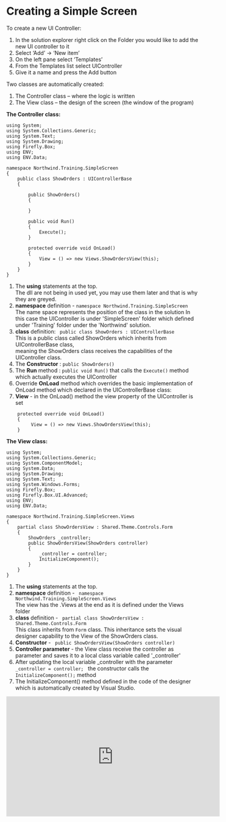 ﻿# Creating a Simple Screen


To create a new UI Controller:
1. In the solution explorer right click on the Folder you would like to add the new UI controller to it
2. Select ‘Add’ -> ‘New item’
3. On the left pane select ‘Templates’
4. From the Templates list select UIController
5. Give it a name and press the Add button


Two classes are automatically created:
1. The Controller class – where the logic is written
2. The View class – the design of the screen (the window of the program)


**The Controller class:**

````
using System;
using System.Collections.Generic;
using System.Text;
using System.Drawing;
using Firefly.Box;
using ENV;
using ENV.Data;

namespace Northwind.Training.SimpleScreen
{
    public class ShowOrders : UIControllerBase
    {

        public ShowOrders()
        {

        }

        public void Run()
        {
            Execute();
        }

        protected override void OnLoad()
        {
            View = () => new Views.ShowOrdersView(this);
        }
    }
}

````


1. The **using** statements at the top.  
   The dll are not being in used yet, you may use them later and that is why they are greyed.
2. **namespace** definition - ````namespace Northwind.Training.SimpleScreen````
   The name space represents the position of the class in the solution
   In this case the UIController is under 'SimpleScreen' folder which defined under 'Training' folder under the 'Northwind' solution. 
3. **class** definition: ```` public class ShowOrders : UIControllerBase````   
   This is a public class called ShowOrders which inherits from UIControllerBase class,  
   meaning the ShowOrders class receives the capabilities of the UIController class. 
4. The **Constructor** : ```` public ShowOrders() ````
5. The **Run** method : ```` public void Run() ```` that calls the ````Execute()```` method which actually executes the UIController
6. Override **OnLoad** method which overrides the basic implementation of OnLoad method which declared in the UIControllerBase class: 
7. **View** - in the OnLoad() method the view property of the UIController is set
````
    protected override void OnLoad()
    {
         View = () => new Views.ShowOrdersView(this);
    }
```` 


**The View class:**

```` 
using System;
using System.Collections.Generic;
using System.ComponentModel;
using System.Data;
using System.Drawing;
using System.Text;
using System.Windows.Forms;
using Firefly.Box;
using Firefly.Box.UI.Advanced;
using ENV;
using ENV.Data;

namespace Northwind.Training.SimpleScreen.Views
{
    partial class ShowOrdersView : Shared.Theme.Controls.Form
    {
        ShowOrders _controller;
        public ShowOrdersView(ShowOrders controller)
        {
            _controller = controller;
            InitializeComponent();
        }
    }
}
```` 


1. The **using** statements at the top.
2. **namespace** definition - ```` namespace Northwind.Training.SimpleScreen.Views````   
   The view has the .Views at the end as it is defined under the Views folder
3. **class** definition - ```` partial class ShowOrdersView : Shared.Theme.Controls.Form````   
   This class inherits from ````Form```` class. This inheritance sets the visual designer capability to the View of the ShowOrders class.
4. **Constructor** - ```` public ShowOrdersView(ShowOrders controller)```` 
5. **Controller parameter** - the View class receive the controller as parameter and saves it to a local class variable called '_controller'
6. After updating the local variable _controller with the parameter ```` _controller = controller;  ```` the constructor calls the ```` InitializeComponent();```` method
7. The InitializeComponent() method defined in the code of the designer which is automatically created by Visual Studio.  

<iframe width="560" height="315" src="https://www.youtube.com/embed/woyyAU4droA?list=PL1DEQjXG2xnKwhPzEwuvVkEL7a_D9-pkL" frameborder="0" allowfullscreen></iframe>